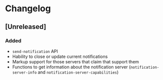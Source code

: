# Changelog

## [Unreleased]
### Added
- `send-notification` API
- Hability to close or update current notifications
- Markup support for those servers that claim that support them
- Functions to get information about the notification server (`notification-server-info` and `notification-server-capabilities`)

